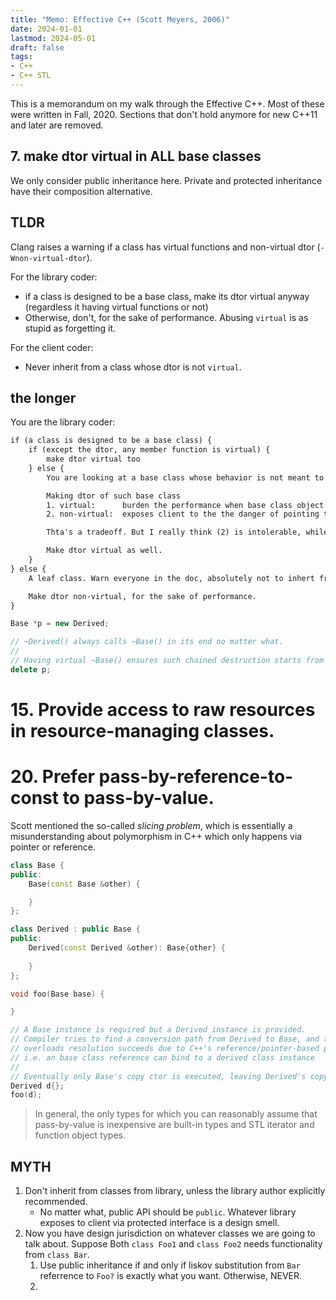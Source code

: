```yaml
---
title: "Memo: Effective C++ (Scott Meyers, 2006)"
date: 2024-01-01
lastmod: 2024-05-01
draft: false
tags:
- C++
- C++ STL
---
```


This is a memorandum on my walk through the Effective C++.
Most of these were written in Fall, 2020.
Sections that don't hold anymore for new C++11 and later are removed.

<!--more-->

## 7. make dtor virtual in ALL base classes

We only consider public inheritance here. Private and protected inheritance have their composition alternative.

## TLDR

Clang raises a warning if a class has virtual functions and non-virtual dtor (`-Wnon-virtual-dtor`).

For the library coder:
- if a class is designed to be a base class, make its dtor virtual anyway (regardless it having virtual functions or not)
- Otherwise, don't, for the sake of performance. Abusing `virtual` is as stupid as forgetting it.

For the client coder:
- Never inherit from a class whose dtor is not `virtual`.

## the longer

You are the library coder:

```txt
if (a class is designed to be a base class) {
    if (except the dtor, any member function is virtual) {
        make dtor virtual too
    } else {
        You are looking at a base class whose behavior is not meant to be overriden. TODO: I don't see good example of this for now.

        Making dtor of such base class
        1. virtual:      burden the performance when base class object is used on its own. Each instance now carries a useless vptr.
        2. non-virtual:  exposes client to the the danger of pointing to an derived class instance via base class pointer. Good API design makes it hard / impossible to use it wrong, but now you have to doc it and hope your user read the doc.

        Thta's a tradeoff. But I really think (2) is intolerable, while (1) is pre-mature optimization.

        Make dtor virtual as well.
    }
} else {
    A leaf class. Warn everyone in the doc, absolutely not to inhert from it.

    Make dtor non-virtual, for the sake of performance.
}
```

```c++
Base *p = new Derived;

// ~Derived() always calls ~Base() in its end no matter what.
// 
// Having virtual ~Base() ensures such chained destruction starts from appropriate bottom, not somewhere in the middle.
delete p;
```

# 15. Provide access to raw resources in resource-managing classes.



# 20. Prefer pass-by-reference-to-const to pass-by-value.

Scott mentioned the so-called *slicing problem*, which is essentially a misunderstanding about polymorphism in C++ which only happens via pointer or reference.

```c++
class Base {
public:
    Base(const Base &other) {

    }
};

class Derived : public Base {
public:
    Derived(const Derived &other): Base{other} {
        
    }
};

void foo(Base base) {

}

// A Base instance is required but a Derived instance is provided.
// Compiler tries to find a conversion path from Derived to Base, and the one found is Base's copy ctor:
// overloads resolution succeeds due to C++'s reference/pointer-based polymorphism,
// i.e. an base class reference can bind to a derived class instance
//
// Eventually only Base's copy ctor is executed, leaving Derived's copy semantics totally ignored.
Derived d{};
foo(d);
```

> In general, the only types for which you can reasonably assume that pass-by-value is inexpensive are built-in types and STL iterator and function object types.

## MYTH

1. Don't inherit from classes from library, unless the library author explicitly recommended.
    - No matter what, public API should be `public`. Whatever library exposes to client via protected interface is a design smell.
2. Now you have design jurisdiction on whatever classes we are going to talk about. Suppose Both `class Foo1` and `class Foo2` needs functionality from `class Bar`.
    1. Use public inheritance if and only if liskov substitution from `Bar` referrence to `Foo?` is exactly what you want. Otherwise, NEVER.
    2. 

